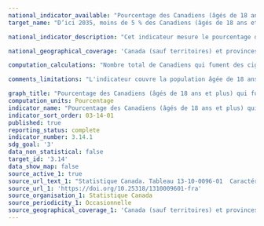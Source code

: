 ```yaml
---
national_indicator_available: "Pourcentage des Canadiens (âgés de 18 ans et plus) qui fument actuellement des cigarettes"
target_name: "D’ici 2035, moins de 5 % des Canadiens (âgés de 18 ans et plus) fument la cigarette"

national_indicator_description: "Cet indicateur mesure le pourcentage de Canadiens qui fument actuellement des cigarettes."

national_geographical_coverage: 'Canada (sauf territoires) et provinces'

computation_calculations: "Nombre total de Canadiens qui fument des cigarettes (occasionnellement et quotidiennement) âgés de 18 ans et plus divisé par la population totale âgée de 18 ans et plus."

comments_limitations: "L'indicateur couvre la population âgée de 18 ans et plus vivant dans les dix provinces et les trois territoires. Sont exclues de la couverture de l'enquête les personnes vivant dans les réserves et autres établissements autochtones et la population institutionnalisée. Au total, ces exclusions représentent moins de 3 % de la population canadienne âgée de 18 ans et plus."

graph_title: "Pourcentage des Canadiens (âgés de 18 ans et plus) qui fument actuellement des cigarettes"
computation_units: Pourcentage
indicator_name: "Pourcentage des Canadiens (âgés de 18 ans et plus) qui fument actuellement des cigarettes"
indicator_sort_order: 03-14-01
published: true
reporting_status: complete
indicator_number: 3.14.1
sdg_goal: '3'
data_non_statistical: false
target_id: '3.14'
data_show_map: false
source_active_1: true
source_url_text_1: "Statistique Canada. Tableau 13-10-0096-01  Caractéristiques de la santé, estimations annuelles"
source_url_1: 'https://doi.org/10.25318/1310009601-fra'
source_organisation_1: Statistique Canada
source_periodicity_1: Occasionnelle
source_geographical_coverage_1: 'Canada (sauf territoires) et provinces'
---
```

